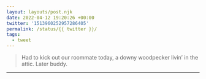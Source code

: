 ```yaml
---
layout: layouts/post.njk
date: 2022-04-12 19:20:26 +00:00
twitter: '1513960252957286405'
permalink: /status/{{ twitter }}/
tags: 
  - tweet
---
```


> Had to kick out our roommate today, a downy woodpecker livin’ in the attic. Later buddy.

---
